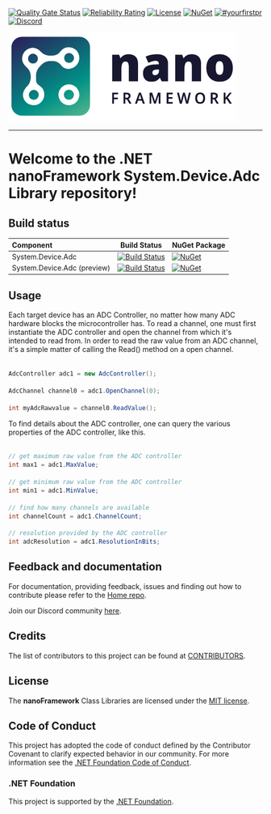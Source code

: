 [![Quality Gate Status](https://sonarcloud.io/api/project_badges/measure?project=nanoframework_System.Device.Adc&metric=alert_status)](https://sonarcloud.io/dashboard?id=nanoframework_System.Device.Adc) [![Reliability Rating](https://sonarcloud.io/api/project_badges/measure?project=nanoframework_System.Device.Adc&metric=reliability_rating)](https://sonarcloud.io/dashboard?id=nanoframework_System.Device.Adc) [![License](https://img.shields.io/badge/License-MIT-blue.svg)](LICENSE) [![NuGet](https://img.shields.io/nuget/dt/nanoFramework.System.Device.Adc.svg?label=NuGet&style=flat&logo=nuget)](https://www.nuget.org/packages/nanoFramework.System.Device.Adc/) [![#yourfirstpr](https://img.shields.io/badge/first--timers--only-friendly-blue.svg)](https://github.com/nanoframework/Home/blob/main/CONTRIBUTING.md) [![Discord](https://img.shields.io/discord/478725473862549535.svg?logo=discord&logoColor=white&label=Discord&color=7289DA)](https://discord.gg/gCyBu8T)

![nanoFramework logo](https://github.com/nanoframework/Home/blob/main/resources/logo/nanoFramework-repo-logo.png)

-----

# Welcome to the .NET **nanoFramework** System.Device.Adc Library repository!

## Build status

| Component | Build Status | NuGet Package |
|:-|---|---|
| System.Device.Adc | [![Build Status](https://dev.azure.com/nanoframework/System.Device.Adc/_apis/build/status/System.Device.Adc?branchName=main)](https://dev.azure.com/nanoframework/System.Device.Adc/_build/latest?definitionId=83&branchName=main) | [![NuGet](https://img.shields.io/nuget/v/nanoFramework.System.Device.Adc.svg?label=NuGet&style=flat&logo=nuget)](https://www.nuget.org/packages/nanoFramework.System.Device.Adc/) |
| System.Device.Adc (preview) | [![Build Status](https://dev.azure.com/nanoframework/System.Device.Adc/_apis/build/status/System.Device.Adc?branchName=develop)](https://dev.azure.com/nanoframework/System.Device.Adc/_build/latest?definitionId=83&branchName=develop) | [![NuGet](https://img.shields.io/nuget/vpre/nanoFramework.System.Device.Adc.svg?label=NuGet&style=flat&logo=nuget)](https://www.nuget.org/packages/nanoFramework.System.Device.Adc/) |

## Usage

Each target device has an ADC Controller, no matter how many ADC hardware blocks the microcontroller has.
To read a channel, one must first instantiate the ADC controller and open the channel from which it's intended to read from.
In order to read the raw value from an ADC channel, it's a simple matter of calling the Read() method on a open channel.

```csharp

AdcController adc1 = new AdcController();

AdcChannel channel0 = adc1.OpenChannel(0);

int myAdcRawvalue = channel0.ReadValue();

```

To find details about the ADC controller, one can query the various properties of the ADC controller, like this.

```csharp

// get maximum raw value from the ADC controller
int max1 = adc1.MaxValue;

// get minimum raw value from the ADC controller
int min1 = adc1.MinValue;

// find how many channels are available 
int channelCount = adc1.ChannelCount;

// resolution provided by the ADC controller
int adcResolution = adc1.ResolutionInBits;
```


## Feedback and documentation

For documentation, providing feedback, issues and finding out how to contribute please refer to the [Home repo](https://github.com/nanoframework/Home).

Join our Discord community [here](https://discord.gg/gCyBu8T).

## Credits

The list of contributors to this project can be found at [CONTRIBUTORS](https://github.com/nanoframework/Home/blob/main/CONTRIBUTORS.md).

## License

The **nanoFramework** Class Libraries are licensed under the [MIT license](LICENSE.md).

## Code of Conduct

This project has adopted the code of conduct defined by the Contributor Covenant to clarify expected behavior in our community.
For more information see the [.NET Foundation Code of Conduct](https://dotnetfoundation.org/code-of-conduct).

### .NET Foundation

This project is supported by the [.NET Foundation](https://dotnetfoundation.org).
